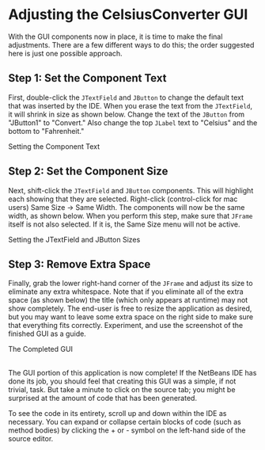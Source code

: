 
# Adjusting the CelsiusConverter GUI

With the GUI components now in place, it is time to make the final adjustments. There are a few different ways to do this; the order suggested here is just one possible approach. <a name="a19" id="a19"></a>

## Step 1: Set the Component Text

First, double-click the `JTextField` and `JButton` to change the default text that was inserted by the IDE. When you erase the text from the `JTextField`, it will shrink in size as shown below. Change the text of the `JButton` from "JButton1" to "Convert." Also change the top `JLabel` text to "Celsius" and the bottom to "Fahrenheit."

Setting the Component Text

<a name="a20" id="a20"></a>

## Step 2: Set the Component Size

Next, shift-click the `JTextField` and `JButton` components. This will highlight each showing that they are selected. Right-click (control-click for mac users) Same Size -&gt; Same Width. The components will now be the same width, as shown below. When you perform this step, make sure that `JFrame` itself is not also selected. If it is, the Same Size menu will not be active.

Setting the JTextField and JButton Sizes

<a name="a21" id="a21"></a>

## Step 3: Remove Extra Space

Finally, grab the lower right-hand corner of the `JFrame` and adjust its size to eliminate any extra whitespace. Note that if you eliminate all of the extra space (as shown below) the title (which only appears at runtime) may not show completely. The end-user is free to resize the application as desired, but you may want to leave some extra space on the right side to make sure that everything fits correctly. Experiment, and use the screenshot of the finished GUI as a guide.

The Completed GUI

<br />
The GUI portion of this application is now complete! If the NetBeans IDE has done its job, you should feel that creating this GUI was a simple, if not trivial, task. But take a minute to click on the source tab; you might be surprised at the amount of code that has been generated.

To see the code in its entirety, scroll up and down within the IDE as necessary. You can expand or collapse certain blocks of code (such as method bodies) by clicking the + or - symbol on the left-hand side of the source editor.
